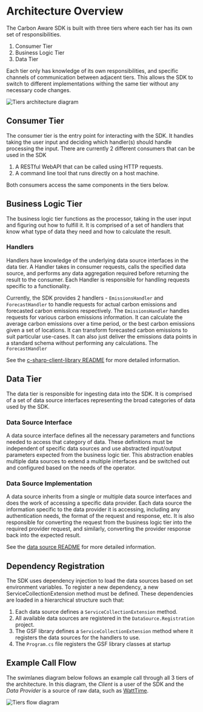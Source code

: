 # Architecture Overview

The Carbon Aware SDK is built with three tiers where each tier has its own set of responsibilities.
1. Consumer Tier
2. Business Logic Tier
3. Data Tier

Each tier only has knowledge of its own responsibilities, and specific channels of communication between adjacent tiers. This allows the SDK to switch to different implementations withing the same tier without any necessary code changes.

![Tiers architecture diagram](../images/tiers-architecture.drawio.png)

## Consumer Tier
The consumer tier is the entry point for interacting with the SDK. It handles taking the user input and deciding which handler(s) should handle processing the input. There are currently 2 different consumers that can be used in the SDK
1. A RESTful WebAPI that can be called using HTTP requests.
2. A command line tool that runs directly on a host machine.

Both consumers access the same components in the tiers below.

## Business Logic Tier
The business logic tier functions as the processor, taking in the user input and figuring out how to fulfill it. It is comprised of a set of handlers that know what type of data they need and how to calculate the result. 

### Handlers
Handlers have knowledge of the underlying data source interfaces in the data tier. A Handler takes in consumer requests, calls the specified data source, and performs any data aggregation required before returning the result to the consumer. Each Handler is responsible for handling requests specific to a functionality.

Currently, the SDK provides 2 handlers - `EmissionsHandler` and `ForecastHandler` to handle requests for actual carbon emissions and forecasted carbon emissions respectively. The `EmissionsHandler` handles requests for various carbon emissions information. It can calculate the average carbon emissions over a time period, or the best carbon emissions given a set of locations. It can transform forecasted carbon emissions to suit particular use-cases. It can also just deliver the emissions data points in a standard schema without performing any calculations.
The `ForecastHandler` 

See the [c-sharp-client-library README](./c-sharp-client-library.md) for more detailed information.

## Data Tier
The data tier is responsible for ingesting data into the SDK. It is comprised of a set of data source interfaces representing the broad categories of data used by the SDK. 

### Data Source Interface
A data source interface defines all the necessary parameters and functions needed to access that category of data. These definitions must be independent of specific data sources and use abstracted input/output parameters expected from the business logic tier. This abstraction enables multiple data sources to extend a multiple interfaces and be switched out and configured based on the needs of the operator.

### Data Source Implementation
A data source inherits from a single or multiple data source interfaces and does the work of accessing a specific data provider. Each data source the information specific to the data provider it is accessing, including any authentication needs, the format of the request and response, etc. It is also responsible for converting the request from the business logic tier into the required provider request, and similarly, converting the provider response back into the expected result.

See the [data source README](./data-sources.md) for more detailed information.

## Dependency Registration
The SDK uses dependency injection to load the data sources based on set environment variables. To register a new dependency, a new ServiceCollectionExtension method must be defined. These dependencies are loaded in a hierarchical structure such that:
1. Each data source defines a `ServiceCollectionExtension` method.
2. All available data sources are registered in the `DataSource.Registration` project.
3. The GSF library defines a `ServiceCollectionExtension` method where it registers the data sources for the handlers to use.
4. The `Program.cs` file registers the GSF library classes at startup

## Example Call Flow
The swimlanes diagram below follows an example call through all 3 tiers of the architecture. In this diagram, the _Client_ is a user of the SDK and the _Data Provider_ is a source of raw data, such as [WattTime](https://www.wattime.org).

![Tiers flow diagram](../images/overview-tiers-swimlanes.png)